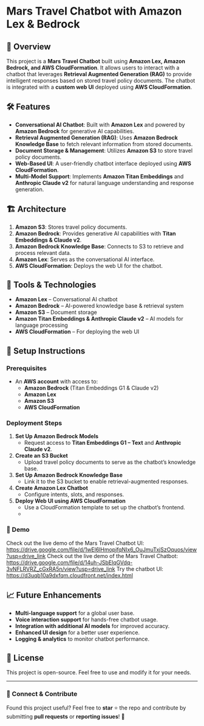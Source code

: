 # Mars Travel Chatbot with Amazon Lex & Bedrock

## 🚀 Overview
This project is a **Mars Travel Chatbot** built using **Amazon Lex, Amazon Bedrock, and AWS CloudFormation**. It allows users to interact with a chatbot that leverages **Retrieval Augmented Generation (RAG)** to provide intelligent responses based on stored travel policy documents. The chatbot is integrated with a **custom web UI** deployed using **AWS CloudFormation**.

## 🛠 Features
- **Conversational AI Chatbot**: Built with **Amazon Lex** and powered by **Amazon Bedrock** for generative AI capabilities.
- **Retrieval Augmented Generation (RAG)**: Uses **Amazon Bedrock Knowledge Base** to fetch relevant information from stored documents.
- **Document Storage & Management**: Utilizes **Amazon S3** to store travel policy documents.
- **Web-Based UI**: A user-friendly chatbot interface deployed using **AWS CloudFormation**.
- **Multi-Model Support**: Implements **Amazon Titan Embeddings** and **Anthropic Claude v2** for natural language understanding and response generation.

## 🏗 Architecture
1. **Amazon S3**: Stores travel policy documents.
2. **Amazon Bedrock**: Provides generative AI capabilities with **Titan Embeddings & Claude v2**.
3. **Amazon Bedrock Knowledge Base**: Connects to S3 to retrieve and process relevant data.
4. **Amazon Lex**: Serves as the conversational AI interface.
5. **AWS CloudFormation**: Deploys the web UI for the chatbot.

## 🔧 Tools & Technologies
- **Amazon Lex** – Conversational AI chatbot
- **Amazon Bedrock** – AI-powered knowledge base & retrieval system
- **Amazon S3** – Document storage
- **Amazon Titan Embeddings & Anthropic Claude v2** – AI models for language processing
- **AWS CloudFormation** – For deploying the web UI

## 📌 Setup Instructions
### Prerequisites
- An **AWS account** with access to:
  - **Amazon Bedrock** (Titan Embeddings G1 & Claude v2)
  - **Amazon Lex**
  - **Amazon S3**
  - **AWS CloudFormation**

### Deployment Steps
1. **Set Up Amazon Bedrock Models**
   - Request access to **Titan Embeddings G1 – Text** and **Anthropic Claude v2**.
2. **Create an S3 Bucket**
   - Upload travel policy documents to serve as the chatbot’s knowledge base.
3. **Set Up Amazon Bedrock Knowledge Base**
   - Link it to the S3 bucket to enable retrieval-augmented responses.
4. **Create Amazon Lex Chatbot**
   - Configure intents, slots, and responses.
5. **Deploy Web UI using AWS CloudFormation**
   - Use a CloudFormation template to set up the chatbot’s frontend.
   - 
### 📀 Demo
Check out the live demo of the Mars Travel Chatbot UI: https://drive.google.com/file/d/1wEl6lHmopjfqNIx6_OuJmuTxjSzOquos/view?usp=drive_link
Check out the live demo of the Mars Travel Chatbot: https://drive.google.com/file/d/14uh-JSbElqGVdq-3vNFLRVRZ_cGxRA5n/view?usp=drive_link
Try the chatbot UI: https://d3uqb10a9dxfqm.cloudfront.net/index.html

## 📈 Future Enhancements
- **Multi-language support** for a global user base.
- **Voice interaction support** for hands-free chatbot usage.
- **Integration with additional AI models** for improved accuracy.
- **Enhanced UI design** for a better user experience.
- **Logging & analytics** to monitor chatbot performance.

## 📜 License
This project is open-source. Feel free to use and modify it for your needs.

---
### 🚀 Connect & Contribute
Found this project useful? Feel free to **star** ⭐ the repo and contribute by submitting **pull requests** or **reporting issues**! 🎉

